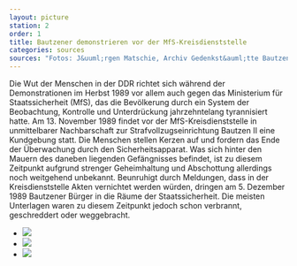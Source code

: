 ```yaml
---
layout: picture
station: 2
order: 1
title: Bautzener demonstrieren vor der MfS-Kreisdienststelle
categories: sources
sources: "Fotos: J&uuml;rgen Matschie, Archiv Gedenkst&auml;tte Bautzen"
---
```

Die Wut der Menschen in der DDR richtet sich w&auml;hrend der Demonstrationen im Herbst 1989 vor allem auch gegen das Ministerium f&uuml;r Staatssicherheit (MfS), das die Bev&ouml;lkerung durch ein System der Beobachtung, Kontrolle und Unterdr&uuml;ckung jahrzehntelang tyrannisiert hatte. Am 13. November 1989 findet vor der MfS-Kreisdienststelle in unmittelbarer Nachbarschaft zur Strafvollzugseinrichtung Bautzen II eine Kundgebung statt. Die Menschen stellen Kerzen auf und fordern das Ende der &Uuml;berwachung durch den Sicherheitsapparat. Was sich hinter den Mauern des daneben liegenden Gef&auml;ngnisses befindet, ist zu diesem Zeitpunkt aufgrund strenger Geheimhaltung und Abschottung allerdings noch weitgehend unbekannt. Beunruhigt durch Meldungen, dass in der Kreisdienststelle Akten vernichtet werden w&uuml;rden, dringen am 5. Dezember 1989 Bautzener B&uuml;rger in die R&auml;ume der Staatssicherheit. Die meisten Unterlagen waren zu diesem Zeitpunkt jedoch schon verbrannt, geschreddert oder weggebracht.

<ul class="carousel">
	<li><img src="{{ site.gallerypath }}/2_A_Stasi_Quelle_DemoKreisdienststelle_13-11-89_StadtarchivBautzen.jpg"></li>
	<li><img src="{{ site.gallerypath }}/2_A_Stasi_Quelle_Demokreisdienststelle_13-11-1989_JuergenMatschie.jpg"></li>
	<li><img src="{{ site.gallerypath }}/2_A_Stasi-Quelle_DemoKreisdienststelle_13-11-89_JürgenMatschie.jpg"></li>
</ul>